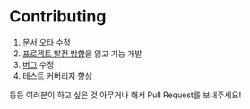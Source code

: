 # Contributing

1. 문서 오타 수정
2. [프로젝트 발전 방향](./ROADMAP.md)을 읽고 기능 개발
3. [버그](https://github.com/rhea-so/K3sAutoScaling/issues) 수정
4. 테스트 커버리지 향상

등등 여러분이 하고 싶은 것 아무거나 해서 Pull Request를 보내주세요!

